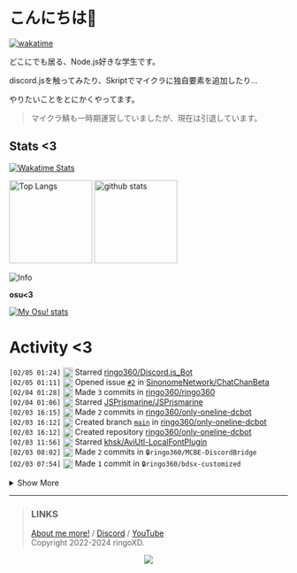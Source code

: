# こんにちは👋
<!--
<a href="https://ringoxd.pages.dev"><img src="https://avatars.githubusercontent.com/u/105296365" align="right"></a>
-->

[![wakatime](https://wakatime.com/badge/user/018d71ab-3f96-48fe-973b-2f7b3d50ecc9.svg)](https://wakatime.com/@018d71ab-3f96-48fe-973b-2f7b3d50ecc9)

どこにでも居る、Node.js好きな学生です。

discord.jsを触ってみたり、Skriptでマイクラに独自要素を追加したり...

やりたいことをとにかくやってます。

> マイクラ鯖も一時期運営していましたが、現在は引退しています。

## Stats <3


[![Wakatime Stats](https://github-readme-stats.vercel.app/api/wakatime?username=ringo360&layout=compact&theme=tokyonight)](https://wakatime.com/@ringo360)

<p align="left"> 
  <img alt="Top Langs" height="150px" src="https://github-readme-stats.vercel.app/api/top-langs/?username=ringo360&layout=compact&count_private=true&show_icons=true&theme=tokyonight&custom_title=Used%20Languages!" />
  <img alt="github stats" height="150px" src="https://github-readme-stats.vercel.app/api?username=ringo360&count_private=true&show_icons=true&show_icons=true&theme=tokyonight&custom_title=My%20stats%20<3" />
</p>

![Info](http://github-profile-summary-cards.vercel.app/api/cards/profile-details?username=ringo360&theme=tokyonight)


**osu<3**

[![My Osu! stats](https://osu-sig.vercel.app/card?user=P360Rythm&mode=std&lang=en&blur=6&animation=true&hue=307&mini=true)](https://osu.ppy.sh/users/24734251/)

<!--[![Github activity graph](https://github-readme-activity-graph.vercel.app/graph?username=ringo360&bg_color=000024&color=00ff00&line=8080ff&point=d0d0ff&area=true&hide_border=true)](https://github.com/ashutosh00710/github-readme-activity-graph)-->
<!--[![github-chart](https://github-chart.vercel.app/api?user=ringo360)]-->

# Activity <3
<!--START_SECTION:activity-->
`[02/05 01:24]` <img alt="⭐" src="https://github.com/cheesits456/github-activity-readme/raw/master/icons/star.png" align="top" height="18"> Starred [ringo360/Discord.js_Bot](https://github.com/ringo360/Discord.js_Bot)  
`[02/05 01:11]` <img alt="❗️" src="https://github.com/cheesits456/github-activity-readme/raw/master/icons/issue.png" align="top" height="18"> Opened issue [`#2`](https://github.com//SinonomeNetwork/ChatChanBeta/issues/2 'webサーバーの設置') in [SinonomeNetwork/ChatChanBeta](https://github.com/SinonomeNetwork/ChatChanBeta)  
`[02/04 01:28]` <img alt="📝" src="https://github.com/cheesits456/github-activity-readme/raw/master/icons/commit.png" align="top" height="18"> Made `3` commits in [ringo360/ringo360](https://github.com/ringo360/ringo360)  
`[02/04 01:06]` <img alt="⭐" src="https://github.com/cheesits456/github-activity-readme/raw/master/icons/star.png" align="top" height="18"> Starred [JSPrismarine/JSPrismarine](https://github.com/JSPrismarine/JSPrismarine)  
`[02/03 16:15]` <img alt="📝" src="https://github.com/cheesits456/github-activity-readme/raw/master/icons/commit.png" align="top" height="18"> Made `2` commits in [ringo360/only-oneline-dcbot](https://github.com/ringo360/only-oneline-dcbot)  
`[02/03 16:12]` <img alt="📂" src="https://github.com/cheesits456/github-activity-readme/raw/master/icons/create-branch.png" align="top" height="18"> Created branch [`main`](https://github.com/ringo360/only-oneline-dcbot/tree/main) in [ringo360/only-oneline-dcbot](https://github.com/ringo360/only-oneline-dcbot)  
`[02/03 16:12]` <img alt="➕" src="https://github.com/cheesits456/github-activity-readme/raw/master/icons/create-repo.png" align="top" height="18"> Created repository [ringo360/only-oneline-dcbot](https://github.com/ringo360/only-oneline-dcbot)  
`[02/03 11:56]` <img alt="⭐" src="https://github.com/cheesits456/github-activity-readme/raw/master/icons/star.png" align="top" height="18"> Starred [khsk/AviUtl-LocalFontPlugin](https://github.com/khsk/AviUtl-LocalFontPlugin)  
`[02/03 08:02]` <img alt="📝" src="https://github.com/cheesits456/github-activity-readme/raw/master/icons/commit.png" align="top" height="18"> Made `2` commits in <span title="Private Repo">`🔒ringo360/MCBE-DiscordBridge`</span>  
`[02/03 07:54]` <img alt="📝" src="https://github.com/cheesits456/github-activity-readme/raw/master/icons/commit.png" align="top" height="18"> Made `1` commit in <span title="Private Repo">`🔒ringo360/bdsx-customized`</span>  

<details><summary>Show More</summary>

`[02/03 07:49]` <img alt="📝" src="https://github.com/cheesits456/github-activity-readme/raw/master/icons/commit.png" align="top" height="18"> Made `1` commit in <span title="Private Repo">`🔒ringo360/MCBE-DiscordBridge`</span>  
`[02/03 07:37]` <img alt="📝" src="https://github.com/cheesits456/github-activity-readme/raw/master/icons/commit.png" align="top" height="18"> Made `4` commits in <span title="Private Repo">`🔒ringo360/bdsx-customized`</span>  
`[02/03 07:00]` <img alt="📝" src="https://github.com/cheesits456/github-activity-readme/raw/master/icons/commit.png" align="top" height="18"> Made `4` commits in <span title="Private Repo">`🔒ringo360/bdsx-customized`</span>  
`[02/03 06:16]` <img alt="📝" src="https://github.com/cheesits456/github-activity-readme/raw/master/icons/commit.png" align="top" height="18"> Made `7` commits in <span title="Private Repo">`🔒ringo360/MCBE-DiscordBridge`</span>  
`[02/03 01:06]` <img alt="📝" src="https://github.com/cheesits456/github-activity-readme/raw/master/icons/commit.png" align="top" height="18"> Made `6` commits in <span title="Private Repo">`🔒ringo360/bdsx-customized`</span>  
`[02/03 00:44]` <img alt="📝" src="https://github.com/cheesits456/github-activity-readme/raw/master/icons/commit.png" align="top" height="18"> Made `1` commit in [ringo360/Discord.js_Bot](https://github.com/ringo360/Discord.js_Bot)  
`[02/03 00:35]` <img alt="📝" src="https://github.com/cheesits456/github-activity-readme/raw/master/icons/commit.png" align="top" height="18"> Made `4` commits in <span title="Private Repo">`🔒ringo360/bdsx-customized`</span>  
`[02/02 09:53]` <img alt="⭐" src="https://github.com/cheesits456/github-activity-readme/raw/master/icons/star.png" align="top" height="18"> Starred [takejohn/KuriMenu](https://github.com/takejohn/KuriMenu)  
`[02/02 09:15]` <img alt="📝" src="https://github.com/cheesits456/github-activity-readme/raw/master/icons/commit.png" align="top" height="18"> Made `3` commits in <span title="Private Repo">`🔒ringo360/bdsx-customized`</span>  
`[02/01 13:42]` <img alt="📝" src="https://github.com/cheesits456/github-activity-readme/raw/master/icons/commit.png" align="top" height="18"> Made `2` commits in <span title="Private Repo">`🔒ringo360/WebhookSpammer`</span>  
`[02/01 09:31]` <img alt="📝" src="https://github.com/cheesits456/github-activity-readme/raw/master/icons/commit.png" align="top" height="18"> Made `1` commit in [ringo360/ringo360](https://github.com/ringo360/ringo360)  
`[02/01 09:16]` <img alt="📝" src="https://github.com/cheesits456/github-activity-readme/raw/master/icons/commit.png" align="top" height="18"> Made `2` commits in [ringo360/bdsx-proxy-checker](https://github.com/ringo360/bdsx-proxy-checker)  
`[02/01 09:15]` <img alt="📝" src="https://github.com/cheesits456/github-activity-readme/raw/master/icons/commit.png" align="top" height="18"> Made `11` commits in <span title="Private Repo">`🔒ringo360/bdsx-customized`</span>  
`[02/01 04:21]` <img alt="⭐" src="https://github.com/cheesits456/github-activity-readme/raw/master/icons/star.png" align="top" height="18"> Starred [Alizq/CustomGui-Text](https://github.com/Alizq/CustomGui-Text)  
`[01/31 14:17]` <img alt="📝" src="https://github.com/cheesits456/github-activity-readme/raw/master/icons/commit.png" align="top" height="18"> Made `3` commits in <span title="Private Repo">`🔒ringo360/bdsx-customized`</span>  
`[01/31 11:30]` <img alt="📝" src="https://github.com/cheesits456/github-activity-readme/raw/master/icons/commit.png" align="top" height="18"> Made `1` commit in [ringo360/ringo360](https://github.com/ringo360/ringo360)  
`[01/31 11:08]` <img alt="⭐" src="https://github.com/cheesits456/github-activity-readme/raw/master/icons/star.png" align="top" height="18"> Starred [Alizq/Imgs](https://github.com/Alizq/Imgs)  
`[01/31 11:08]` <img alt="⭐" src="https://github.com/cheesits456/github-activity-readme/raw/master/icons/star.png" align="top" height="18"> Starred [EdamAme-x/IP-spoofing-js](https://github.com/EdamAme-x/IP-spoofing-js)  
`[01/30 14:00]` <img alt="📝" src="https://github.com/cheesits456/github-activity-readme/raw/master/icons/commit.png" align="top" height="18"> Made `14` commits in <span title="Private Repo">`🔒ringo360/bdsx-customized`</span>  
`[01/30 09:29]` <img alt="📂" src="https://github.com/cheesits456/github-activity-readme/raw/master/icons/create-branch.png" align="top" height="18"> Created branch [`main`](https://github.com/ringo360/bdsx-proxy-checker/tree/main) in [ringo360/bdsx-proxy-checker](https://github.com/ringo360/bdsx-proxy-checker)  
`[01/30 09:29]` <img alt="➕" src="https://github.com/cheesits456/github-activity-readme/raw/master/icons/create-repo.png" align="top" height="18"> Created repository [ringo360/bdsx-proxy-checker](https://github.com/ringo360/bdsx-proxy-checker)  
`[01/29 13:06]` <img alt="📝" src="https://github.com/cheesits456/github-activity-readme/raw/master/icons/commit.png" align="top" height="18"> Made `4` commits in [ringo360/Discord.js_Bot](https://github.com/ringo360/Discord.js_Bot)  
`[01/29 09:46]` <img alt="📝" src="https://github.com/cheesits456/github-activity-readme/raw/master/icons/commit.png" align="top" height="18"> Made `1` commit in <span title="Private Repo">`🔒ringo360/bdsx-customized`</span>  
`[01/29 02:55]` <img alt="⭐" src="https://github.com/cheesits456/github-activity-readme/raw/master/icons/star.png" align="top" height="18"> Starred [Rmejia39/DiscordAccountTokenGenerator](https://github.com/Rmejia39/DiscordAccountTokenGenerator)  
`[01/29 02:47]` <img alt="⭐" src="https://github.com/cheesits456/github-activity-readme/raw/master/icons/star.png" align="top" height="18"> Starred [Aspw-w/Existent-Reborn](https://github.com/Aspw-w/Existent-Reborn)  
`[01/29 02:47]` <img alt="⭐" src="https://github.com/cheesits456/github-activity-readme/raw/master/icons/star.png" align="top" height="18"> Starred [silvanohirtie/Discord-Token-Generator](https://github.com/silvanohirtie/Discord-Token-Generator)  
`[01/28 12:10]` <img alt="📝" src="https://github.com/cheesits456/github-activity-readme/raw/master/icons/commit.png" align="top" height="18"> Made `5` commits in <span title="Private Repo">`🔒ringo360/MCBE-DiscordBridge`</span>  
`[01/28 07:16]` <img alt="📂" src="https://github.com/cheesits456/github-activity-readme/raw/master/icons/create-branch.png" align="top" height="18"> Created branch [`master`](https://github.com/ringo360/pages-with-astro/tree/master) in [ringo360/pages-with-astro](https://github.com/ringo360/pages-with-astro)  
`[01/28 07:16]` <img alt="➕" src="https://github.com/cheesits456/github-activity-readme/raw/master/icons/create-repo.png" align="top" height="18"> Created repository [ringo360/pages-with-astro](https://github.com/ringo360/pages-with-astro)  
`[01/28 06:49]` <img alt="📂" src="https://github.com/cheesits456/github-activity-readme/raw/master/icons/create-branch.png" align="top" height="18"> Created branch [`main`](https://github.com/ringo360/gomipage/tree/main) in [ringo360/gomipage](https://github.com/ringo360/gomipage)  
`[01/28 06:49]` <img alt="➕" src="https://github.com/cheesits456/github-activity-readme/raw/master/icons/create-repo.png" align="top" height="18"> Created repository [ringo360/gomipage](https://github.com/ringo360/gomipage)  
`[01/28 05:02]` <img alt="📝" src="https://github.com/cheesits456/github-activity-readme/raw/master/icons/commit.png" align="top" height="18"> Made `1` commit in <span title="Private Repo">`🔒ringo360/bdsx-customized`</span>  
`[01/27 10:20]` <img alt="📝" src="https://github.com/cheesits456/github-activity-readme/raw/master/icons/commit.png" align="top" height="18"> Made `3` commits in <span title="Private Repo">`🔒ringo360/MCBE-DiscordBridge`</span>  
`[01/27 09:55]` <img alt="📝" src="https://github.com/cheesits456/github-activity-readme/raw/master/icons/commit.png" align="top" height="18"> Made `1` commit in <span title="Private Repo">`🔒ringo360/bdsx-customized`</span>  
`[01/27 09:55]` <img alt="📝" src="https://github.com/cheesits456/github-activity-readme/raw/master/icons/commit.png" align="top" height="18"> Made `1` commit in [ringo360/ping-watcher](https://github.com/ringo360/ping-watcher)  
`[01/27 09:54]` <img alt="📝" src="https://github.com/cheesits456/github-activity-readme/raw/master/icons/commit.png" align="top" height="18"> Made `3` commits in <span title="Private Repo">`🔒ringo360/MCBE-DiscordBridge`</span>  
`[01/27 08:12]` <img alt="🍴" src="https://github.com/cheesits456/github-activity-readme/raw/master/icons/fork.png" align="top" height="18"> Forked [EdamAme-x/deno-deploy-ddoser](https://github.com/EdamAme-x/deno-deploy-ddoser) to [ringo360/deno-deploy-stresser](https://github.com/ringo360/deno-deploy-stresser)  
`[01/27 07:35]` <img alt="📝" src="https://github.com/cheesits456/github-activity-readme/raw/master/icons/commit.png" align="top" height="18"> Made `4` commits in [ringo360/Discord.js_Bot](https://github.com/ringo360/Discord.js_Bot)  
`[01/26 01:17]` <img alt="⭐" src="https://github.com/cheesits456/github-activity-readme/raw/master/icons/star.png" align="top" height="18"> Starred [LaciaRD000/utils](https://github.com/LaciaRD000/utils)  
`[01/26 01:16]` <img alt="⭐" src="https://github.com/cheesits456/github-activity-readme/raw/master/icons/star.png" align="top" height="18"> Starred [svc-develop-team/so-vits-svc](https://github.com/svc-develop-team/so-vits-svc)  
`[01/25 09:19]` <img alt="📝" src="https://github.com/cheesits456/github-activity-readme/raw/master/icons/commit.png" align="top" height="18"> Made `1` commit in [ringo360/Discord.js_Bot](https://github.com/ringo360/Discord.js_Bot)  
`[01/25 08:10]` <img alt="📝" src="https://github.com/cheesits456/github-activity-readme/raw/master/icons/commit.png" align="top" height="18"> Made `11` commits in <span title="Private Repo">`🔒ringo360/bdsx-customized`</span>  
`[01/24 00:47]` <img alt="🗣" src="https://github.com/cheesits456/github-activity-readme/raw/master/icons/comment.png" align="top" height="18"> Commented on [`#1`](https://github.com//ringo360/ping-watcher/issues/1 'Webhookの送信カウントがリセットされない') in [ringo360/ping-watcher](https://github.com/ringo360/ping-watcher)  
`[01/24 00:47]` <img alt="❗️" src="https://github.com/cheesits456/github-activity-readme/raw/master/icons/issue.png" align="top" height="18"> Closed issue [`#1`](https://github.com//ringo360/ping-watcher/issues/1 'Webhookの送信カウントがリセットされない') in [ringo360/ping-watcher](https://github.com/ringo360/ping-watcher)  
`[01/24 00:43]` <img alt="📝" src="https://github.com/cheesits456/github-activity-readme/raw/master/icons/commit.png" align="top" height="18"> Made `1` commit in [ringo360/ping-watcher](https://github.com/ringo360/ping-watcher)  
`[01/23 09:34]` <img alt="❗️" src="https://github.com/cheesits456/github-activity-readme/raw/master/icons/issue.png" align="top" height="18"> Opened issue [`#1`](https://github.com//ringo360/ping-watcher/issues/1 'Webhookの送信カウントがリセットされない') in [ringo360/ping-watcher](https://github.com/ringo360/ping-watcher)  
`[01/22 06:12]` <img alt="⭐" src="https://github.com/cheesits456/github-activity-readme/raw/master/icons/star.png" align="top" height="18"> Starred [SinonomeNetwork/ChatChanBeta](https://github.com/SinonomeNetwork/ChatChanBeta)  
`[01/21 04:24]` <img alt="📝" src="https://github.com/cheesits456/github-activity-readme/raw/master/icons/commit.png" align="top" height="18"> Made `7` commits in [ringo360/ping-watcher](https://github.com/ringo360/ping-watcher)  
`[01/21 02:28]` <img alt="📂" src="https://github.com/cheesits456/github-activity-readme/raw/master/icons/create-branch.png" align="top" height="18"> Created branch [`main`](https://github.com/ringo360/ping-watcher/tree/main) in [ringo360/ping-watcher](https://github.com/ringo360/ping-watcher)  
`[01/21 02:28]` <img alt="➕" src="https://github.com/cheesits456/github-activity-readme/raw/master/icons/create-repo.png" align="top" height="18"> Created repository [ringo360/ping-watcher](https://github.com/ringo360/ping-watcher)  
`[01/21 02:06]` <img alt="📝" src="https://github.com/cheesits456/github-activity-readme/raw/master/icons/commit.png" align="top" height="18"> Made `1` commit in <span title="Private Repo">`🔒ringo360/bdsx-customized`</span>  
`[01/20 14:41]` <img alt="📝" src="https://github.com/cheesits456/github-activity-readme/raw/master/icons/commit.png" align="top" height="18"> Made `3` commits in [SinonomeNetwork/ChatChanBeta](https://github.com/SinonomeNetwork/ChatChanBeta)  
`[01/20 14:33]` <img alt="❌" src="https://github.com/cheesits456/github-activity-readme/raw/master/icons/delete.png" align="top" height="18"> Deleted `uwu` from [ringo360/ChatChanBeta](https://github.com/ringo360/ChatChanBeta)  
`[01/20 14:28]` <img alt="✅" src="https://github.com/cheesits456/github-activity-readme/raw/master/icons/pr-open.png" align="top" height="18"> Opened PR [`#1`](https://github.com//SinonomeNetwork/ChatChanBeta/pull/1 'updateコマンドの追加とpackage.jsonの調整') in [SinonomeNetwork/ChatChanBeta](https://github.com/SinonomeNetwork/ChatChanBeta)  
`[01/20 14:25]` <img alt="📝" src="https://github.com/cheesits456/github-activity-readme/raw/master/icons/commit.png" align="top" height="18"> Made `2` commits in [ringo360/ChatChanBeta](https://github.com/ringo360/ChatChanBeta)  
`[01/20 14:22]` <img alt="📂" src="https://github.com/cheesits456/github-activity-readme/raw/master/icons/create-branch.png" align="top" height="18"> Created branch [`uwu`](https://github.com/ringo360/ChatChanBeta/tree/uwu) in [ringo360/ChatChanBeta](https://github.com/ringo360/ChatChanBeta)  
`[01/20 14:20]` <img alt="🍴" src="https://github.com/cheesits456/github-activity-readme/raw/master/icons/fork.png" align="top" height="18"> Forked [SinonomeNetwork/ChatChanBeta](https://github.com/SinonomeNetwork/ChatChanBeta) to [ringo360/ChatChanBeta](https://github.com/ringo360/ChatChanBeta)  
`[01/20 13:42]` <img alt="📝" src="https://github.com/cheesits456/github-activity-readme/raw/master/icons/commit.png" align="top" height="18"> Made `14` commits in <span title="Private Repo">`🔒ringo360/bdsx-customized`</span>  
`[01/20 07:07]` <img alt="📝" src="https://github.com/cheesits456/github-activity-readme/raw/master/icons/commit.png" align="top" height="18"> Made `5` commits in <span title="Private Repo">`🔒ringo360/MCBE-DiscordBridge`</span>  
`[01/20 03:15]` <img alt="📝" src="https://github.com/cheesits456/github-activity-readme/raw/master/icons/commit.png" align="top" height="18"> Made `7` commits in <span title="Private Repo">`🔒ringo360/bdsx-customized`</span>  
`[01/19 08:38]` <img alt="📂" src="https://github.com/cheesits456/github-activity-readme/raw/master/icons/create-branch.png" align="top" height="18"> Created branch `main` in <span title="Private Repo">`🔒ringo360/bdsx-proxy-protocol-supporter`</span>  
`[01/19 08:38]` <img alt="➕" src="https://github.com/cheesits456/github-activity-readme/raw/master/icons/create-repo.png" align="top" height="18"> Created repository <span title="Private Repo">`🔒ringo360/bdsx-proxy-protocol-supporter`</span>  
`[01/14 15:37]` <img alt="📝" src="https://github.com/cheesits456/github-activity-readme/raw/master/icons/commit.png" align="top" height="18"> Made `3205` commits in [ringo360/register](https://github.com/ringo360/register)  
`[01/14 11:00]` <img alt="⭐" src="https://github.com/cheesits456/github-activity-readme/raw/master/icons/star.png" align="top" height="18"> Starred [thehappydinoa/iOSRestrictionBruteForce](https://github.com/thehappydinoa/iOSRestrictionBruteForce)  
`[01/13 12:40]` <img alt="⭐" src="https://github.com/cheesits456/github-activity-readme/raw/master/icons/star.png" align="top" height="18"> Starred [replydev/Quboscanner](https://github.com/replydev/Quboscanner)  
`[01/12 17:47]` <img alt="⭐" src="https://github.com/cheesits456/github-activity-readme/raw/master/icons/star.png" align="top" height="18"> Starred [BitCrackers/AmongUsMenu](https://github.com/BitCrackers/AmongUsMenu)  
`[01/12 09:51]` <img alt="⭐" src="https://github.com/cheesits456/github-activity-readme/raw/master/icons/star.png" align="top" height="18"> Starred [discord/cloudflare-sample-app](https://github.com/discord/cloudflare-sample-app)  
`[01/11 13:34]` <img alt="📝" src="https://github.com/cheesits456/github-activity-readme/raw/master/icons/commit.png" align="top" height="18"> Made `1` commit in [ringo360/Skript-Example](https://github.com/ringo360/Skript-Example)  
`[01/11 12:47]` <img alt="📂" src="https://github.com/cheesits456/github-activity-readme/raw/master/icons/create-branch.png" align="top" height="18"> Created branch [`main`](https://github.com/ringo360/Skript-Example/tree/main) in [ringo360/Skript-Example](https://github.com/ringo360/Skript-Example)  
`[01/11 12:47]` <img alt="➕" src="https://github.com/cheesits456/github-activity-readme/raw/master/icons/create-repo.png" align="top" height="18"> Created repository [ringo360/Skript-Example](https://github.com/ringo360/Skript-Example)  
`[01/10 15:26]` <img alt="📝" src="https://github.com/cheesits456/github-activity-readme/raw/master/icons/commit.png" align="top" height="18"> Made `21` commits in [MCSV-Network/TestServ-Bot](https://github.com/MCSV-Network/TestServ-Bot)  
`[01/10 13:31]` <img alt="📂" src="https://github.com/cheesits456/github-activity-readme/raw/master/icons/create-branch.png" align="top" height="18"> Created branch `main` in <span title="Private Repo">`🔒MCSV-Network/TestServ-Bot`</span>  
`[01/10 13:31]` <img alt="➕" src="https://github.com/cheesits456/github-activity-readme/raw/master/icons/create-repo.png" align="top" height="18"> Created repository <span title="Private Repo">`🔒MCSV-Network/TestServ-Bot`</span>  
`[01/09 18:16]` <img alt="⭐" src="https://github.com/cheesits456/github-activity-readme/raw/master/icons/star.png" align="top" height="18"> Starred [bea4dev/Chiyogami](https://github.com/bea4dev/Chiyogami)  
`[01/09 09:08]` <img alt="📝" src="https://github.com/cheesits456/github-activity-readme/raw/master/icons/commit.png" align="top" height="18"> Made `2` commits in [ringo360/Discord.js_Bot](https://github.com/ringo360/Discord.js_Bot)  
`[01/07 13:55]` <img alt="⭐" src="https://github.com/cheesits456/github-activity-readme/raw/master/icons/star.png" align="top" height="18"> Starred [discordtics/token-gen](https://github.com/discordtics/token-gen)  
`[01/07 11:26]` <img alt="✅" src="https://github.com/cheesits456/github-activity-readme/raw/master/icons/pr-open.png" align="top" height="18"> Opened PR [`#44`](https://github.com//joinmisskey/api/pull/44 'Add misskey.pkkis.com') in [joinmisskey/api](https://github.com/joinmisskey/api)  
`[01/07 11:24]` <img alt="📂" src="https://github.com/cheesits456/github-activity-readme/raw/master/icons/create-branch.png" align="top" height="18"> Created branch [`add-host`](https://github.com/ringo360/misskeyhub/tree/add-host) in [ringo360/misskeyhub](https://github.com/ringo360/misskeyhub)  
`[01/07 11:19]` <img alt="🍴" src="https://github.com/cheesits456/github-activity-readme/raw/master/icons/fork.png" align="top" height="18"> Forked [joinmisskey/api](https://github.com/joinmisskey/api) to [ringo360/misskeyhub](https://github.com/ringo360/misskeyhub)  
`[01/07 10:50]` <img alt="📝" src="https://github.com/cheesits456/github-activity-readme/raw/master/icons/commit.png" align="top" height="18"> Made `2` commits in [ringo360/Sekai.Explode-Misskey](https://github.com/ringo360/Sekai.Explode-Misskey)  
`[01/07 07:13]` <img alt="📂" src="https://github.com/cheesits456/github-activity-readme/raw/master/icons/create-branch.png" align="top" height="18"> Created branch [`main`](https://github.com/ringo360/Sekai.Explode-Misskey/tree/main) in [ringo360/Sekai.Explode-Misskey](https://github.com/ringo360/Sekai.Explode-Misskey)  
`[01/07 07:13]` <img alt="➕" src="https://github.com/cheesits456/github-activity-readme/raw/master/icons/create-repo.png" align="top" height="18"> Created repository [ringo360/Sekai.Explode-Misskey](https://github.com/ringo360/Sekai.Explode-Misskey)  
`[01/06 15:25]` <img alt="📝" src="https://github.com/cheesits456/github-activity-readme/raw/master/icons/commit.png" align="top" height="18"> Made `4` commits in [ringo360/sekai](https://github.com/ringo360/sekai)  
`[01/04 13:47]` <img alt="📝" src="https://github.com/cheesits456/github-activity-readme/raw/master/icons/commit.png" align="top" height="18"> Made `2` commits in [ringo360/Discord.js_Bot](https://github.com/ringo360/Discord.js_Bot)  
`[01/03 08:46]` <img alt="📝" src="https://github.com/cheesits456/github-activity-readme/raw/master/icons/commit.png" align="top" height="18"> Made `1` commit in <span title="Private Repo">`🔒MCSV-Network/Verify`</span>  
`[01/03 08:44]` <img alt="📝" src="https://github.com/cheesits456/github-activity-readme/raw/master/icons/commit.png" align="top" height="18"> Made `4` commits in <span title="Private Repo">`🔒ringo360/VerifyPlus`</span>  
`[01/02 17:15]` <img alt="📝" src="https://github.com/cheesits456/github-activity-readme/raw/master/icons/commit.png" align="top" height="18"> Made `1` commit in [ringo360/sekai](https://github.com/ringo360/sekai)  
`[01/02 17:15]` <img alt="⭐" src="https://github.com/cheesits456/github-activity-readme/raw/master/icons/star.png" align="top" height="18"> Starred [BootleggersROM/BootleggersROM.github.io](https://github.com/BootleggersROM/BootleggersROM.github.io)  
`[01/02 17:01]` <img alt="📝" src="https://github.com/cheesits456/github-activity-readme/raw/master/icons/commit.png" align="top" height="18"> Made `3` commits in [ringo360/sekai](https://github.com/ringo360/sekai)  
`[01/02 16:55]` <img alt="📂" src="https://github.com/cheesits456/github-activity-readme/raw/master/icons/create-branch.png" align="top" height="18"> Created branch [`main`](https://github.com/ringo360/sekai/tree/main) in [ringo360/sekai](https://github.com/ringo360/sekai)  
`[01/02 16:55]` <img alt="➕" src="https://github.com/cheesits456/github-activity-readme/raw/master/icons/create-repo.png" align="top" height="18"> Created repository [ringo360/sekai](https://github.com/ringo360/sekai)  
`[01/02 16:43]` <img alt="📝" src="https://github.com/cheesits456/github-activity-readme/raw/master/icons/commit.png" align="top" height="18"> Made `8` commits in [ringo360/Discord.js_Bot](https://github.com/ringo360/Discord.js_Bot)  
`[01/02 14:52]` <img alt="📂" src="https://github.com/cheesits456/github-activity-readme/raw/master/icons/create-branch.png" align="top" height="18"> Created branch `main` in <span title="Private Repo">`🔒ringo360/VerifyPlus`</span>  
`[01/02 14:52]` <img alt="➕" src="https://github.com/cheesits456/github-activity-readme/raw/master/icons/create-repo.png" align="top" height="18"> Created repository <span title="Private Repo">`🔒ringo360/VerifyPlus`</span>  
`[01/02 12:52]` <img alt="📝" src="https://github.com/cheesits456/github-activity-readme/raw/master/icons/commit.png" align="top" height="18"> Made `27` commits in [ringo360/Discord.js_Bot](https://github.com/ringo360/Discord.js_Bot)  
`[01/02 04:41]` <img alt="📝" src="https://github.com/cheesits456/github-activity-readme/raw/master/icons/commit.png" align="top" height="18"> Made `1` commit in [ringo360/ringo360.github.io](https://github.com/ringo360/ringo360.github.io)  
`[01/02 04:39]` <img alt="📝" src="https://github.com/cheesits456/github-activity-readme/raw/master/icons/commit.png" align="top" height="18"> Made `24` commits in [ringo360/Discord.js_Bot](https://github.com/ringo360/Discord.js_Bot)  
`[01/01 06:35]` <img alt="⭐" src="https://github.com/cheesits456/github-activity-readme/raw/master/icons/star.png" align="top" height="18"> Starred [gbghfghf/Helium](https://github.com/gbghfghf/Helium)  
`[01/01 05:43]` <img alt="⭐" src="https://github.com/cheesits456/github-activity-readme/raw/master/icons/star.png" align="top" height="18"> Starred [donnemartin/system-design-primer](https://github.com/donnemartin/system-design-primer)  
`[01/01 02:04]` <img alt="⭐" src="https://github.com/cheesits456/github-activity-readme/raw/master/icons/star.png" align="top" height="18"> Starred [takejohn/Bask](https://github.com/takejohn/Bask)  
`[01/01 02:04]` <img alt="⭐" src="https://github.com/cheesits456/github-activity-readme/raw/master/icons/star.png" align="top" height="18"> Starred [Sayrix/Ticket-Bot](https://github.com/Sayrix/Ticket-Bot)  
`[12/31 12:29]` <img alt="⭐" src="https://github.com/cheesits456/github-activity-readme/raw/master/icons/star.png" align="top" height="18"> Starred [ambiennt/KeyPatcher](https://github.com/ambiennt/KeyPatcher)  
`[12/30 15:14]` <img alt="⭐" src="https://github.com/cheesits456/github-activity-readme/raw/master/icons/star.png" align="top" height="18"> Starred [movie-web/movie-web](https://github.com/movie-web/movie-web)  
`[12/30 12:01]` <img alt="⭐" src="https://github.com/cheesits456/github-activity-readme/raw/master/icons/star.png" align="top" height="18"> Starred [EdamAme-x/webSiteToAppConverter](https://github.com/EdamAme-x/webSiteToAppConverter)  
`[12/30 11:52]` <img alt="⭐" src="https://github.com/cheesits456/github-activity-readme/raw/master/icons/star.png" align="top" height="18"> Starred [Minto-Network/Website](https://github.com/Minto-Network/Website)  
`[12/30 11:52]` <img alt="⭐" src="https://github.com/cheesits456/github-activity-readme/raw/master/icons/star.png" align="top" height="18"> Starred [1-Rasky-1/MinecraftOPHack](https://github.com/1-Rasky-1/MinecraftOPHack)  
`[12/28 17:05]` <img alt="📝" src="https://github.com/cheesits456/github-activity-readme/raw/master/icons/commit.png" align="top" height="18"> Made `1` commit in [ringo360/ringo360](https://github.com/ringo360/ringo360)  
`[12/28 16:55]` <img alt="📝" src="https://github.com/cheesits456/github-activity-readme/raw/master/icons/commit.png" align="top" height="18"> Made `9` commits in <span title="Private Repo">`🔒ringo360/Spammer.js`</span>  
`[12/28 04:59]` <img alt="🍴" src="https://github.com/cheesits456/github-activity-readme/raw/master/icons/fork.png" align="top" height="18"> Forked [ethan-davies/InternalNotifications](https://github.com/ethan-davies/InternalNotifications) to [ringo360/InAppNotifications](https://github.com/ringo360/InAppNotifications)  
`[12/28 04:57]` <img alt="⭐" src="https://github.com/cheesits456/github-activity-readme/raw/master/icons/star.png" align="top" height="18"> Starred [Syncxv/vc-message-logger-enhanced](https://github.com/Syncxv/vc-message-logger-enhanced)  
`[12/27 13:52]` <img alt="📝" src="https://github.com/cheesits456/github-activity-readme/raw/master/icons/commit.png" align="top" height="18"> Made `5` commits in <span title="Private Repo">`🔒ringo360/Spammer.js`</span>  
`[12/27 12:50]` <img alt="📝" src="https://github.com/cheesits456/github-activity-readme/raw/master/icons/commit.png" align="top" height="18"> Made `2` commits in <span title="Private Repo">`🔒ringo360/Spammer.js`</span>  
`[12/27 09:11]` <img alt="📂" src="https://github.com/cheesits456/github-activity-readme/raw/master/icons/create-branch.png" align="top" height="18"> Created branch `main` in <span title="Private Repo">`🔒ringo360/Spammer.js`</span>  
`[12/27 09:10]` <img alt="➕" src="https://github.com/cheesits456/github-activity-readme/raw/master/icons/create-repo.png" align="top" height="18"> Created repository <span title="Private Repo">`🔒ringo360/Spammer.js`</span>  
`[12/27 08:16]` <img alt="📝" src="https://github.com/cheesits456/github-activity-readme/raw/master/icons/commit.png" align="top" height="18"> Made `12` commits in [ringo360/Discord.js_Bot](https://github.com/ringo360/Discord.js_Bot)  
`[12/26 13:48]` <img alt="⭐" src="https://github.com/cheesits456/github-activity-readme/raw/master/icons/star.png" align="top" height="18"> Starred [takejohn/SkCoAPI](https://github.com/takejohn/SkCoAPI)  
`[12/26 12:48]` <img alt="📝" src="https://github.com/cheesits456/github-activity-readme/raw/master/icons/commit.png" align="top" height="18"> Made `4` commits in [ringo360/Discord.js_Bot](https://github.com/ringo360/Discord.js_Bot)  
`[12/26 04:57]` <img alt="📝" src="https://github.com/cheesits456/github-activity-readme/raw/master/icons/commit.png" align="top" height="18"> Made `1` commit in [ringo360/CDN-Uploader](https://github.com/ringo360/CDN-Uploader)  
`[12/26 04:38]` <img alt="⭐" src="https://github.com/cheesits456/github-activity-readme/raw/master/icons/star.png" align="top" height="18"> Starred [EdamAme-x/r18-image-webhook-bot](https://github.com/EdamAme-x/r18-image-webhook-bot)  
`[12/25 13:07]` <img alt="📝" src="https://github.com/cheesits456/github-activity-readme/raw/master/icons/commit.png" align="top" height="18"> Made `4` commits in [ringo360/CDN-Uploader](https://github.com/ringo360/CDN-Uploader)  
`[12/25 12:20]` <img alt="📂" src="https://github.com/cheesits456/github-activity-readme/raw/master/icons/create-branch.png" align="top" height="18"> Created branch [`main`](https://github.com/ringo360/CDN-Uploader/tree/main) in [ringo360/CDN-Uploader](https://github.com/ringo360/CDN-Uploader)  
`[12/25 12:20]` <img alt="➕" src="https://github.com/cheesits456/github-activity-readme/raw/master/icons/create-repo.png" align="top" height="18"> Created repository [ringo360/CDN-Uploader](https://github.com/ringo360/CDN-Uploader)  

</details>
<!--END_SECTION:activity-->

***

> ### LINKS
> [About me more!](https://ringoxd.dev/) / [Discord](https://ringoxd.dev/discord/) / [YouTube](https://www.youtube.com/@ringo360xd)<br>
> Copyright 2022-2024 ringoXD.

<p align="center"><img src="https://profile-counter.glitch.me/ringo360/count.svg" /></p>
